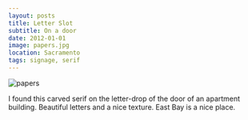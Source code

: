 ```yaml
---
layout: posts
title: Letter Slot
subtitle: On a door
date: 2012-01-01
image: papers.jpg
location: Sacramento
tags: signage, serif
---
```


![papers][papers]

I found this carved serif on the letter-drop of the door of an apartment
building. Beautiful letters and a nice texture. East Bay is a nice place.

[papers]:images/papers.jpg
